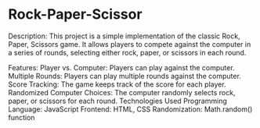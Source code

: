 # Rock-Paper-Scissor
Description:
This project is a simple implementation of the classic Rock, Paper, Scissors game. It allows players to compete against the computer in a series of rounds, selecting either rock, paper, or scissors in each round.

Features:
Player vs. Computer: Players can play against the computer.
Multiple Rounds: Players can play multiple rounds against the computer.
Score Tracking: The game keeps track of the score for each player.
Randomized Computer Choices: The computer randomly selects rock, paper, or scissors for each round.
Technologies Used
Programming Language: JavaScript
Frontend: HTML, CSS
Randomization: Math.random() function
